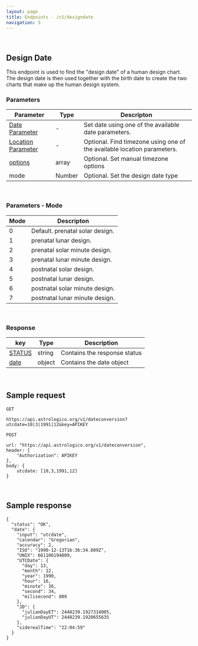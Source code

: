 ```yaml
---
layout: page
title: Endpoints - /v1/designdate
navigation: 3
---
```


<style>
	.inner a {
		color: royalblue;
		font-weight: bold;
	}
	.inner code {
		font-size: 100%;
	}
	.sidebar {
		width: 30%
	}
	.navigation li {
		padding: 5px;
	}
</style>

<br>

## Design Date

This endpoint is used to find the "design date" of a human design chart. The design date is then used together with the birth date to create the two charts that make up the human design system.

### Parameters

| Parameter | Type | Descripton |
|---|---|---|
| [Date Parameter](/astrologico/param_date.html) | - | Set date using one of the available date parameters. |
| [Location Parameter](/astrologico/param_location.html) | - | Optional. Find timezone using one of the available location parameters. |
| [options](/astrologico/param_options.html) | array | Optional. Set manual timezone options |
| mode | Number | Optional. Set the design date type |

<br>

### Parameters - Mode

| Mode | Descripton |
|---|---|
| 0 | Default. prenatal solar design. |
| 1 | prenatal lunar design. |
| 2 | prenatal solar minute design. |
| 3 | prenatal lunar minute design. |
| 4 | postnatal solar design. |
| 5 | postnatal lunar design. |
| 6 | postnatal solar minute design. |
| 7 | postnatal lunar minute design. |

<br>

### Response

| key | Type | Description |
|---|---|---|
| [STATUS](/astrologico/res_status.html) | string | Contains the response status |
| [date](/astrologico/res_metadata.html) | object | Contains the date object |

<br>

## Sample request

```
GET

https://api.astrologico.org/v1/dateconversion?utcdate=10|3|1991|12&key=APIKEY
```

```
POST

url: "https://api.astrologico.org/v1/dateconversion",
header: {
	"Authorization": APIKEY
},
body: {
	utcdate: [10,3,1991,12]
}
```

<br>

## Sample response

```
{
  "status": "OK",
  "date": {
    "input": "utcdate",
    "calendar": "Gregorian",
    "accuracy": 2,
    "ISO": "1990-12-13T16:36:34.809Z",
    "UNIX": 661106194809,
    "UTCDate": {
      "day": 13,
      "month": 12,
      "year": 1990,
      "hour": 16,
      "minute": 36,
      "second": 34,
      "milisecond": 809
    },
    "JD": {
      "julianDayET": 2448239.1927314005,
      "julianDayUT": 2448239.1920655635
    },
    "siderealTime": "22:04:59"
  }
}
```

<br><br><br>
